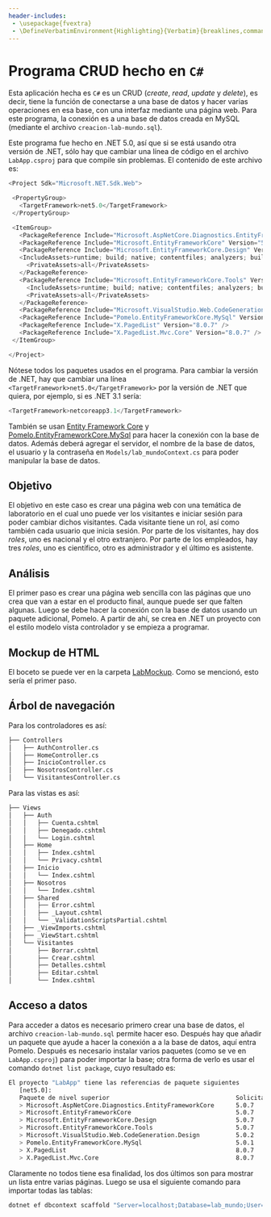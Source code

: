 ```yaml
---
header-includes:
 - \usepackage{fvextra}
 - \DefineVerbatimEnvironment{Highlighting}{Verbatim}{breaklines,commandchars=\\\{\}}
---
```


# **Programa CRUD hecho en `C#`**

Esta aplicación hecha es `C#` es un CRUD (*create*, *read*, *update* y *delete*), es decir, tiene la función de conectarse a una base de datos y hacer varias operaciones en esa base, con una interfaz mediante una página web. Para este programa, la conexión es a una base de datos creada en MySQL (mediante el archivo `creacion-lab-mundo.sql`).

Este programa fue hecho en .NET 5.0, así que si se está usando otra versión de .NET, sólo hay que cambiar una línea de código en el archivo `LabApp.csproj` para que compile sin problemas. El contenido de este archivo es:

 ```C#
<Project Sdk="Microsoft.NET.Sdk.Web">

  <PropertyGroup>
    <TargetFramework>net5.0</TargetFramework>
  </PropertyGroup>

  <ItemGroup>
    <PackageReference Include="Microsoft.AspNetCore.Diagnostics.EntityFrameworkCore" Version="5.0.7" />
    <PackageReference Include="Microsoft.EntityFrameworkCore" Version="5.0.7" />
    <PackageReference Include="Microsoft.EntityFrameworkCore.Design" Version="5.0.7">
    <IncludeAssets>runtime; build; native; contentfiles; analyzers; buildtransitive</IncludeAssets>
      <PrivateAssets>all</PrivateAssets>
    </PackageReference>
    <PackageReference Include="Microsoft.EntityFrameworkCore.Tools" Version="5.0.7">
      <IncludeAssets>runtime; build; native; contentfiles; analyzers; buildtransitive</IncludeAssets>
      <PrivateAssets>all</PrivateAssets>
    </PackageReference>
    <PackageReference Include="Microsoft.VisualStudio.Web.CodeGeneration.Design" Version="5.0.2" />
    <PackageReference Include="Pomelo.EntityFrameworkCore.MySql" Version="5.0.1" />
    <PackageReference Include="X.PagedList" Version="8.0.7" />
    <PackageReference Include="X.PagedList.Mvc.Core" Version="8.0.7" />
  </ItemGroup>

</Project>
```

Nótese todos los paquetes usados en el programa. Para cambiar la versión de .NET, hay que cambiar una línea `<TargetFramework>net5.0</TargetFramework>` por la versión de .NET que quiera, por ejemplo, si es .NET 3.1 sería:

```C#
<TargetFramework>netcoreapp3.1</TargetFramework>
```

También se usan [Entity Framework Core](https://docs.microsoft.com/en-us/ef/core/get-started/overview/install) y [Pomelo.EntityFrameworkCore.MySql](https://github.com/PomeloFoundation/Pomelo.EntityFrameworkCore.MySql) para hacer la conexión con la base de datos. Además deberá agregar el servidor, el nombre de la base de datos, el usuario y la contraseña en `Models/lab_mundoContext.cs` para poder manipular la base de datos.

## **Objetivo**

El objetivo en este caso es crear una página web con una temática de laboratorio en el cual uno puede ver los visitantes e iniciar sesión para poder cambiar dichos visitantes. Cada visitante tiene un rol, así como también cada usuario que inicia sesión. Por parte de los visitantes, hay dos *roles*, uno es nacional y el otro extranjero. Por parte de los empleados, hay tres *roles*, uno es científico, otro es administrador y el último es asistente.

## **Análisis**

El primer paso es crear una página web sencilla con las páginas que uno crea que van a estar en el producto final, aunque puede ser que falten algunas. Luego se debe hacer la conexión con la base de datos usando un paquete adicional, Pomelo. A partir de ahí, se crea en .NET un proyecto con el estilo modelo vista controlador y se empieza a programar.

## **Mockup de HTML**

El boceto se puede ver en la carpeta [LabMockup](https://github.com/rosgori/Sena-soluciones/tree/main/Trim-III/LabApp/LabMockup). Como se mencionó, esto sería el primer paso.

## **Árbol de navegación**

Para los controladores es así:

```bash
├── Controllers
│   ├── AuthController.cs
│   ├── HomeController.cs
│   ├── InicioController.cs
│   ├── NosotrosController.cs
│   └── VisitantesController.cs
```

Para las vistas es así:

```bash
├── Views
│   ├── Auth
│   │   ├── Cuenta.cshtml
│   │   ├── Denegado.cshtml
│   │   └── Login.cshtml
│   ├── Home
│   │   ├── Index.cshtml
│   │   └── Privacy.cshtml
│   ├── Inicio
│   │   └── Index.cshtml
│   ├── Nosotros
│   │   └── Index.cshtml
│   ├── Shared
│   │   ├── Error.cshtml
│   │   ├── _Layout.cshtml
│   │   └── _ValidationScriptsPartial.cshtml
│   ├── _ViewImports.cshtml
│   ├── _ViewStart.cshtml
│   └── Visitantes
│       ├── Borrar.cshtml
│       ├── Crear.cshtml
│       ├── Detalles.cshtml
│       ├── Editar.cshtml
│       └── Index.cshtml
```

## **Acceso a datos**

Para acceder a datos es necesario primero crear una base de datos, el archivo `creacion-lab-mundo.sql` permite hacer eso. Después hay que añadir un paquete que ayude a hacer la conexión a a la base de datos, aquí entra Pomelo. Después es necesario instalar varios paquetes (como se ve en `LabApp.csproj`) para poder importar la base; otra forma de verlo es usar el comando `dotnet list package`, cuyo resultado es:

```bash
El proyecto "LabApp" tiene las referencias de paquete siguientes
   [net5.0]: 
   Paquete de nivel superior                                   Solicitado   Resuelto
   > Microsoft.AspNetCore.Diagnostics.EntityFrameworkCore      5.0.7        5.0.7   
   > Microsoft.EntityFrameworkCore                             5.0.7        5.0.7   
   > Microsoft.EntityFrameworkCore.Design                      5.0.7        5.0.7   
   > Microsoft.EntityFrameworkCore.Tools                       5.0.7        5.0.7   
   > Microsoft.VisualStudio.Web.CodeGeneration.Design          5.0.2        5.0.2   
   > Pomelo.EntityFrameworkCore.MySql                          5.0.1        5.0.1   
   > X.PagedList                                               8.0.7        8.0.7   
   > X.PagedList.Mvc.Core                                      8.0.7        8.0.7
```

Claramente no todos tiene esa finalidad, los dos últimos son para mostrar un lista entre varias páginas. Luego se usa el siguiente comando para importar todas las tablas:

```bash
dotnet ef dbcontext scaffold "Server=localhost;Database=lab_mundo;User=miusuario;Password=micontraseña" "Pomelo.EntityFrameworkCore.MySql" -o Models
```


